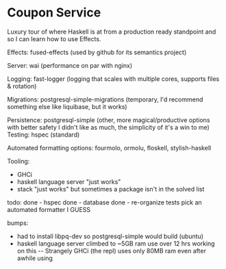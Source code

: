 # Coupon Service

Luxury tour of where Haskell is at from a production ready standpoint and so I can learn how to use Effects.

Effects: fused-effects (used by github for its semantics project)

Server: wai (performance on par with nginx)

Logging: fast-logger (logging that scales with multiple cores, supports files & rotation)

Migrations: postgresql-simple-migrations (temporary, I'd recommend something else like liquibase, but it works)

Persistence: postgresql-simple (other, more magical/productive options with better safety I didn't like as much, the simplicity of it's a win to me)
Testing: hspec (standard)

Automated formatting options: fourmolo, ormolu, floskell, stylish-haskell

Tooling: 
- GHCi
- haskell language server "just works"
- stack "just works" but sometimes a package isn't in the solved list

todo:
done - hspec
done - database
done - re-organize
tests
pick an automated formatter I GUESS

bumps:
- had to install libpq-dev so postgresql-simple would build (ubuntu)
- haskell language server climbed to ~5GB ram use over 12 hrs working on this
-- Strangely GHCi (the repl) uses only 80MB ram even after awhile using
